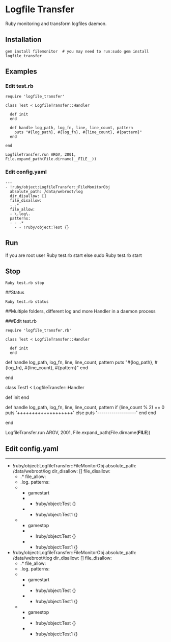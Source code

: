 # Logfile Transfer

Ruby monitoring and transform logfiles daemon.

## Installation

    gem install filemonitor  # you may need to run:sudo gem install logfile_transfer

## Examples

### Edit test.rb

    require 'logfile_transfer'

    class Test < LogfileTransfer::Handler

      def init
      end

      def handle log_path, log_fn, line, line_count, pattern
        puts "#{log_path}, #{log_fn}, #{line_count}, #{pattern}"
      end

    end

    LogfileTransfer.run ARGV, 2001, File.expand_path(File.dirname(__FILE__))

### Edit config.yaml

    ---
    - !ruby/object:LogfileTransfer::FileMonitorObj
      absolute_path: /data/webroot/log
      dir_disallow: []
      file_disallow:
      - .*
      file_allow:
      - \.log\.
      patterns:
      - - .*
        - - !ruby/object:Test {}

## Run
  If you are root user
    Ruby test.rb start
  else
    sudo Ruby test.rb start

## Stop

    Ruby test.rb stop

##Status

    Ruby test.rb status

##Multiple folders, different log and more Handler in a daemon process

###Edit test.rb

    require 'logfile_transfer.rb'

    class Test < LogfileTransfer::Handler

      def init
      end

  def handle log_path, log_fn, line, line_count, pattern
    puts "#{log_path}, #{log_fn}, #{line_count}, #{pattern}"
  end

end

class Test1 < LogfileTransfer::Handler

  def init
  end

  def handle log_path, log_fn, line, line_count, pattern
    if (line_count % 2) == 0
      puts '+++++++++++++++++++'
    else
      puts '-------------------'
    end
  end

end

LogfileTransfer.run ARGV, 2001, File.expand_path(File.dirname(__FILE__))

Edit config.yaml
----------------

---
- !ruby/object:LogfileTransfer::FileMonitorObj
  absolute_path: /data/webroot/log
  dir_disallow: []
  file_disallow:
  - .*
  file_allow:
  - \.log\.
  patterns:
  - - gamestart
    - - !ruby/object:Test {}
    - - !ruby/object:Test1 {}
  - - gamestop
    - - !ruby/object:Test {}
    - - !ruby/object:Test1 {}
- !ruby/object:LogfileTransfer::FileMonitorObj
  absolute_path: /data/webroot/tlog
  dir_disallow: []
  file_disallow:
  - .*
  file_allow:
  - \.log\.
  patterns:
  - - gamestart
    - - !ruby/object:Test {}
    - - !ruby/object:Test1 {}
  - - gamestop
    - - !ruby/object:Test {}
    - - !ruby/object:Test1 {}
